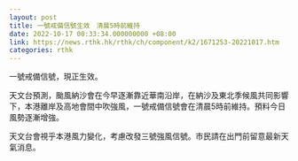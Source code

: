 ```yaml
---
layout: post
title: 一號戒備信號生效　清晨5時前維持
date: 2022-10-17 00:33:34.000000000 +08:00
link: https://news.rthk.hk/rthk/ch/component/k2/1671253-20221017.htm
categories: rthk
---
```


一號戒備信號，現正生效。

天文台預測，颱風納沙會在今早逐漸靠近華南沿岸，在納沙及東北季候風共同影響下，本港離岸及高地會間中吹強風，一號戒備信號會在清晨5時前維持。預料今日風勢逐漸增強。

天文台會視乎本港風力變化，考慮改發三號強風信號。市民請在出門前留意最新天氣消息。
